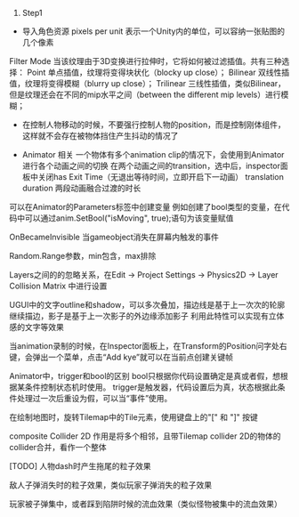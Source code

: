 ﻿1. Step1
- 导入角色资源
pixels per unit 表示一个Unity内的单位，可以容纳一张贴图的几个像素

Filter Mode 当该纹理由于3D变换进行拉伸时，它将如何被过滤插值。共有三种选择：
Point 单点插值，纹理将变得块状化（blocky up close）；
Bilinear 双线性插值，纹理将变得模糊（blurry up close）；
Trilinear 三线性插值，类似Bilinear，但是纹理还会在不同的mip水平之间（between the different mip levels）进行模糊；

- 在控制人物移动的时候，不要强行控制人物的position，而是控制刚体组件，这样就不会存在被物体挡住产生抖动的情况了

- Animator 相关
一个物体有多个animation clip的情况下，会使用到Animator进行各个动画之间的切换
在两个动画之间的transition，选中后，inspector面板中关闭has Exit Time（无退出等待时间，立即开启下一动画）
translation duration 两段动画融合过渡的时长

可以在Animator的Parameters标签中创建变量
例如创建了bool类型的变量，在代码中可以通过anim.SetBool("isMoving", true);语句为该变量赋值

OnBecameInvisible 当gameobject消失在屏幕内触发的事件

Random.Range参数，min包含，max排除

Layers之间的的忽略关系，在Edit -> Project Settings -> Physics2D -> Layer Collision Matrix 中进行设置

UGUI中的文字outline和shadow，可以多次叠加，描边线是基于上一次次的轮廓继续描边，影子是基于上一次影子的外边缘添加影子
利用此特性可以实现有立体感的文字等效果

当animation录制的时候，在Inspector面板上，在Transform的Position问字处右键，会弹出一个菜单，点击“Add kye”就可以在当前点创建关键帧

Animator中，trigger和bool的区别
bool只根据你代码设置确定是真或者假，想根据某条件控制状态机时使用。
trigger是触发器，代码设置后为真，状态根据此条件处理过一次后重设为假，可以当“事件”使用。

在绘制地图时，旋转Tilemap中的Tile元素，使用键盘上的"[" 和 "]" 按键

composite Collider 2D 作用是将多个相邻，且带Tilemap collider 2D的物体的 collider合并，看作一个整体

[TODO]
人物dash时产生拖尾的粒子效果

敌人子弹消失时的粒子效果，类似玩家子弹消失的粒子效果

玩家被子弹集中，或者踩到陷阱时候的流血效果（类似怪物被集中的流血效果）